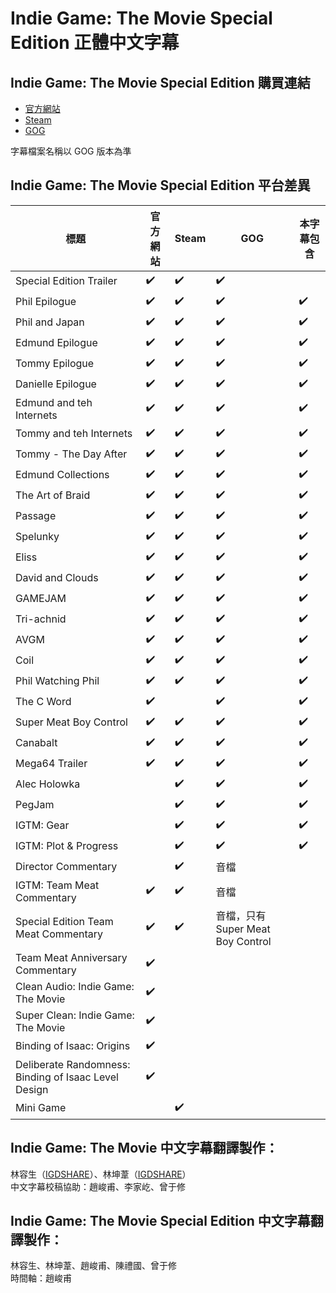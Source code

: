 # Indie Game: The Movie Special Edition 正體中文字幕

## Indie Game: The Movie Special Edition 購買連結
- [官方網站](https://buy.indiegamethemovie.com/)
- [Steam](https://store.steampowered.com/app/207090)
- [GOG](https://www.gog.com/en/movie/indie_game_the_movie_special_edition)

字幕檔案名稱以 GOG 版本為準

## Indie Game: The Movie Special Edition 平台差異
| 標題 | 官方網站 | Steam | GOG | 本字幕包含 |
| ---- | -------- | ----- | --- | ---------- |
|Special Edition Trailer |✔️ |✔️ |✔️ | |
|Phil Epilogue |✔️ |✔️ |✔️ |✔️ |
|Phil and Japan |✔️ |✔️ |✔️ |✔️ |
|Edmund Epilogue |✔️ |✔️ |✔️ |✔️ |
|Tommy Epilogue |✔️ |✔️ |✔️ |✔️ |
|Danielle Epilogue |✔️ |✔️ |✔️ |✔️ |
|Edmund and teh Internets |✔️ |✔️ |✔️ |✔️ |
|Tommy and teh Internets |✔️ |✔️ |✔️ |✔️ |
|Tommy - The Day After |✔️ |✔️ |✔️ |✔️ |
|Edmund Collections |✔️ |✔️ |✔️ |✔️ |
|The Art of Braid |✔️ |✔️ |✔️ |✔️ |
|Passage |✔️ |✔️ |✔️ |✔️ |
|Spelunky |✔️ |✔️ |✔️ |✔️ |
|Eliss |✔️ |✔️ |✔️ |✔️ |
|David and Clouds |✔️ |✔️ |✔️ |✔️ |
|GAMEJAM |✔️ |✔️ |✔️ |✔️ |
|Tri-achnid |✔️ |✔️ |✔️ |✔️ |
|AVGM |✔️ |✔️ |✔️ |✔️ |
|Coil |✔️ |✔️ |✔️ |✔️ |
|Phil Watching Phil |✔️ |✔️ |✔️ |✔️ |
|The C Word |✔️ | |✔️ |✔️ |
|Super Meat Boy Control |✔️ |✔️ |✔️ |✔️ |
|Canabalt |✔️ |✔️ |✔️ |✔️ |
|Mega64 Trailer |✔️ |✔️ |✔️ |✔️ |
|Alec Holowka | |✔️ |✔️ |✔️ |
|PegJam | |✔️ |✔️ |✔️ |
|IGTM: Gear | |✔️ |✔️ |✔️ |
|IGTM: Plot & Progress | |✔️ |✔️ |✔️ |
|Director Commentary | |✔️ |音檔 | |
|IGTM: Team Meat Commentary |✔️ |✔️ |音檔 | |
|Special Edition Team Meat Commentary |✔️ |✔️ |音檔，只有 Super Meat Boy Control | |
|Team Meat Anniversary Commentary |✔️ | | | |
|Clean Audio: Indie Game: The Movie |✔️ | | | |
|Super Clean: Indie Game: The Movie |✔️ | | | |
|Binding of Isaac: Origins |✔️ | | | |
|Deliberate Randomness: Binding of Isaac Level Design |✔️ | | | |
|Mini Game | |✔️ | | |

## Indie Game: The Movie 中文字幕翻譯製作：  
林容生（[IGDSHARE](https://igdshare.org/)）、林坤葦（[IGDSHARE](https://igdshare.org/)）  
中文字幕校稿協助：趙峻甫、李家屹、曾于修

## Indie Game: The Movie Special Edition 中文字幕翻譯製作：
林容生、林坤葦、趙峻甫、陳禮國、曾于修  
時間軸：趙峻甫
